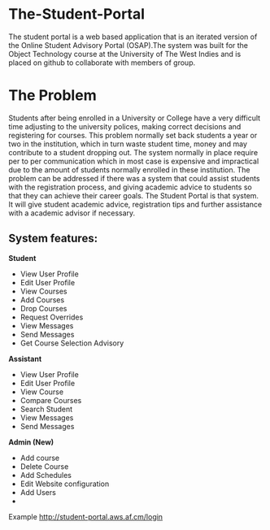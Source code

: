 The-Student-Portal
==================
The student portal is a web based application that is an iterated version of the Online Student Advisory
Portal (OSAP).The system was built for the Object Technology course at the University of The West Indies
and is placed on github to collaborate with members of group. 

The Problem
===========
Students after being enrolled in a University or College have a very difficult time adjusting to the university
polices, making correct decisions and registering for courses. This problem normally set back students a year
or two in the institution, which in turn waste student time, money and may contribute to a student dropping out. 
The system normally in place require per to per communication which in most case is expensive and impractical due 
to the amount of students normally enrolled in these institution.
The problem can be addressed if there was a system that could assist students with the registration process, and 
giving academic advice to students so that they can achieve their career goals. The Student Portal is that system.
It will give student academic advice, registration tips and further assistance with a academic advisor if necessary.



System features:
----------------
**Student**
* View User Profile
* Edit User Profile
* View Courses
* Add Courses
* Drop Courses
* Request Overrides
* View Messages
* Send Messages
* Get Course Selection Advisory

**Assistant**
* View User Profile
* Edit User Profile
* View Course
* Compare Courses
* Search Student
* View Messages
* Send Messages

**Admin (New)**
* Add course
* Delete Course
* Add Schedules
* Edit Website configuration
* Add Users
* 
Example http://student-portal.aws.af.cm/login
